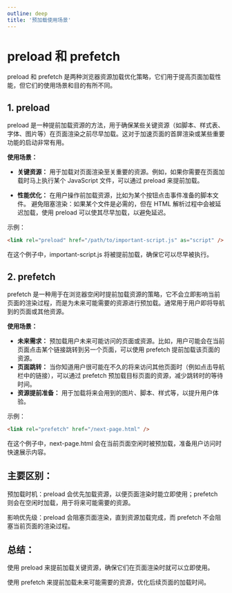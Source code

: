 ```yaml
---
outline: deep
title: '预加载使用场景'
---
```


# preload 和 prefetch

preload 和 prefetch 是两种浏览器资源加载优化策略，它们用于提高页面加载性能，但它们的使用场景和目的有所不同。

## 1. preload

preload 是一种提前加载资源的方法，用于确保某些关键资源（如脚本、样式表、字体、图片等）在页面渲染之前尽早加载。这对于加速页面的首屏渲染或某些重要功能的启动非常有用。

**使用场景：**

- **关键资源：** 用于加载对页面渲染至关重要的资源。例如，如果你需要在页面加载时马上执行某个 JavaScript 文件，可以通过 preload 来提前加载。

- **性能优化：** 在用户操作前加载资源，比如为某个按钮点击事件准备的脚本文件。
  避免阻塞渲染：如果某个文件是必需的，但在 HTML 解析过程中会被延迟加载，使用 preload 可以使其尽早加载，以避免延迟。

示例：

```html
<link rel="preload" href="/path/to/important-script.js" as="script" />
```

在这个例子中，important-script.js 将被提前加载，确保它可以尽早被执行。

## 2. prefetch

prefetch 是一种用于在浏览器空闲时提前加载资源的策略，它不会立即影响当前页面的渲染过程，而是为未来可能需要的资源进行预加载。通常用于用户即将导航到的页面或其他资源。

**使用场景：**

- **未来需求：** 预加载用户未来可能访问的页面或资源。比如，用户可能会在当前页面点击某个链接跳转到另一个页面，可以使用 prefetch 提前加载该页面的资源。
- **页面跳转：** 当你知道用户很可能在不久的将来访问其他页面时（例如点击导航栏中的链接），可以通过 prefetch 预加载目标页面的资源，减少跳转时的等待时间。
- **资源提前准备：** 用于加载将来会用到的图片、脚本、样式等，以提升用户体验。

示例：

```html
<link rel="prefetch" href="/next-page.html" />
```

在这个例子中，next-page.html 会在当前页面空闲时被预加载，准备用户访问时快速展示内容。

## 主要区别：

预加载时机：preload 会优先加载资源，以便页面渲染时能立即使用；prefetch 则会在空闲时加载，用于将来可能需要的资源。

影响优先级：preload 会阻塞页面渲染，直到资源加载完成，而 prefetch 不会阻塞当前页面的渲染过程。

## 总结：

使用 preload 来提前加载关键资源，确保它们在页面渲染时就可以立即使用。

使用 prefetch 来提前加载未来可能需要的资源，优化后续页面的加载时间。
